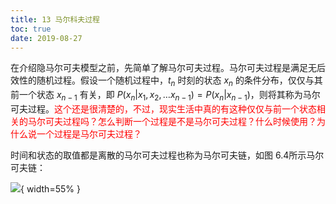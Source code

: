 ```yaml
---
title: 13 马尔科夫过程
toc: true
date: 2019-08-27
---
```




在介绍隐马尔可夫模型之前，先简单了解马尔可夫过程。马尔可夫过程是满足无后效性的随机过程。假设一个随机过程中，$t_{n}$ 时刻的状态 $x_{n}$ 的条件分布，仅仅与其前一个状态 $x_{n-1}$ 有关，即 $P\left(x_{n} | x_{1}, x_{2}, \ldots x_{n-1}\right)=P\left(x_{n} | x_{n-1}\right)$，则将其称为马尔可夫过程。<span style="color:red;">这个还是很清楚的，不过，现实生活中真的有这种仅仅与前一个状态相关的马尔可夫过程吗？怎么判断一个过程是不是马尔可夫过程？什么时候使用？为什么说一个过程是马尔可夫过程？</span>

时间和状态的取值都是离散的马尔可夫过程也称为马尔可夫链，如图 6.4所示马尔可夫链：

![](http://images.iterate.site/blog/image/20190406/gGg8w4X5cbpu.png?imageslim){ width=55% }
